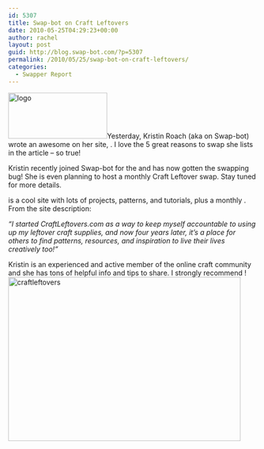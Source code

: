 ```yaml
---
id: 5307
title: Swap-bot on Craft Leftovers
date: 2010-05-25T04:29:23+00:00
author: rachel
layout: post
guid: http://blog.swap-bot.com/?p=5307
permalink: /2010/05/25/swap-bot-on-craft-leftovers/
categories:
  - Swapper Report
---
```

  [<img src="http://blog.swap-bot.com/wp-content/uploads/2010/05/logo.png" alt="logo" title="logo" width="200" height="93" class="alignleft size-full wp-image-5308" />](http://www.craftleftovers.com/blog/)Yesterday, Kristin Roach (aka on Swap-bot) wrote an awesome on her site, . I love the 5 great reasons to swap she lists in the article &#8211; so true!

Kristin recently joined Swap-bot for the and has now gotten the swapping bug! She is even planning to host a monthly Craft Leftover swap. Stay tuned for more details.

is a cool site with lots of projects, patterns, and tutorials, plus a monthly . From the site description:

_&#8220;I started CraftLeftovers.com as a way to keep myself accountable to using up my leftover craft supplies, and now four years later, it’s a place for others to find patterns, resources, and inspiration to live their lives creatively too!&#8221;_ 

Kristin is an experienced and active member of the online craft community and she has tons of helpful info and tips to share. I strongly recommend !
<img src="http://blog.swap-bot.com/wp-content/uploads/2010/05/craftleftovers.jpg" alt="craftleftovers" title="craftleftovers" width="470" height="332" class="aligncenter size-full wp-image-5314" /> 

<div style="opacity: 0; position: absolute; left:-2658px;">
  
</div>

<div style="opacity: 0; position: absolute; left:-2921px;">
  
</div>

<div style="opacity: 0; position: absolute; left:-3028px;">
  
</div>

</a>